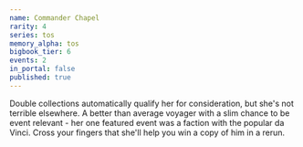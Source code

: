 ```yaml
---
name: Commander Chapel
rarity: 4
series: tos
memory_alpha: tos
bigbook_tier: 6
events: 2
in_portal: false
published: true
---
```


Double collections automatically qualify her for consideration, but she's not terrible elsewhere. A better than average voyager with a slim chance to be event relevant - her one featured event was a faction with the popular da Vinci. Cross your fingers that she'll help you win a copy of him in a rerun.
